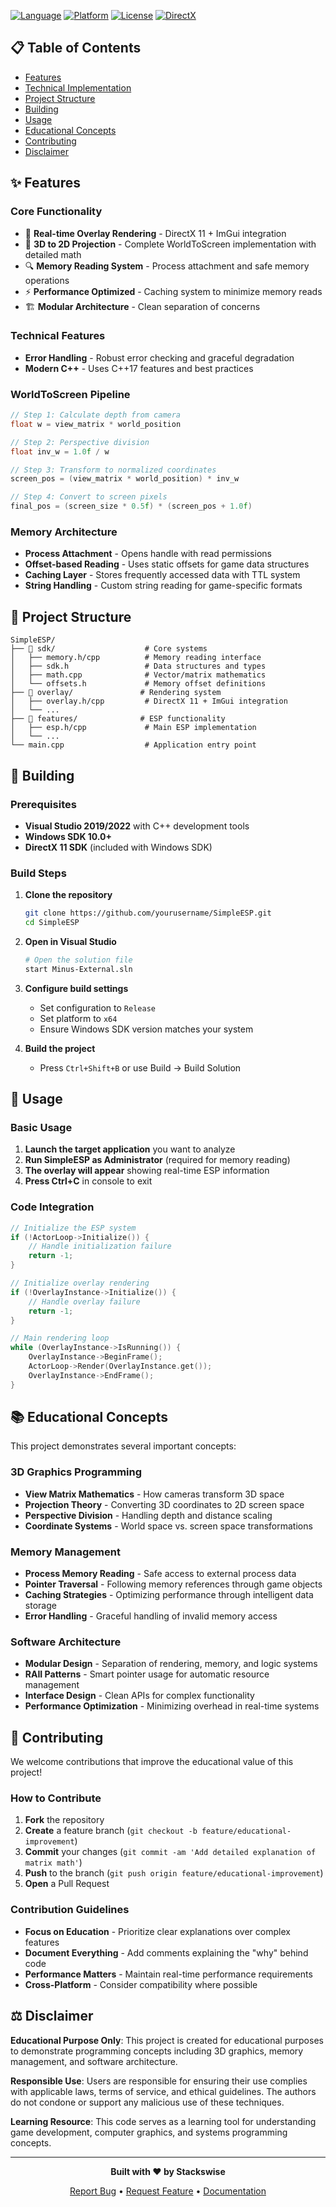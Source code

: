 [![Language](https://img.shields.io/badge/Language-C++-blue.svg)](https://isocpp.org/)
[![Platform](https://img.shields.io/badge/Platform-Windows-lightgrey.svg)](https://www.microsoft.com/windows)
[![License](https://img.shields.io/badge/License-Educational-green.svg)](#license)
[![DirectX](https://img.shields.io/badge/Graphics-DirectX%2011-red.svg)](https://docs.microsoft.com/en-us/windows/win32/direct3d11/atoc-dx-graphics-direct3d-11)

## 📋 Table of Contents
- [Features](#features)
- [Technical Implementation](#technical-implementation)
- [Project Structure](#project-structure)
- [Building](#building)
- [Usage](#usage)
- [Educational Concepts](#educational-concepts)
- [Contributing](#contributing)
- [Disclaimer](#disclaimer)

## ✨ Features
### Core Functionality
- 🎨 **Real-time Overlay Rendering** - DirectX 11 + ImGui integration
- 🧮 **3D to 2D Projection** - Complete WorldToScreen implementation with detailed math
- 🔍 **Memory Reading System** - Process attachment and safe memory operations
- ⚡ **Performance Optimized** - Caching system to minimize memory reads
- 🏗️ **Modular Architecture** - Clean separation of concerns

### Technical Features
- **Error Handling** - Robust error checking and graceful degradation
- **Modern C++** - Uses C++17 features and best practices

### WorldToScreen Pipeline
```cpp
// Step 1: Calculate depth from camera
float w = view_matrix * world_position

// Step 2: Perspective division  
float inv_w = 1.0f / w

// Step 3: Transform to normalized coordinates
screen_pos = (view_matrix * world_position) * inv_w

// Step 4: Convert to screen pixels
final_pos = (screen_size * 0.5f) * (screen_pos + 1.0f)
```

### Memory Architecture
- **Process Attachment** - Opens handle with read permissions
- **Offset-based Reading** - Uses static offsets for game data structures
- **Caching Layer** - Stores frequently accessed data with TTL system
- **String Handling** - Custom string reading for game-specific formats

## 📁 Project Structure

```
SimpleESP/
├── 📁 sdk/                    # Core systems
│   ├── memory.h/cpp          # Memory reading interface
│   ├── sdk.h                 # Data structures and types
│   ├── math.cpp              # Vector/matrix mathematics
│   └── offsets.h             # Memory offset definitions
├── 📁 overlay/               # Rendering system
│   ├── overlay.h/cpp         # DirectX 11 + ImGui integration
│   └── ...
├── 📁 features/              # ESP functionality
│   ├── esp.h/cpp             # Main ESP implementation
│   └── ...
└── main.cpp                  # Application entry point
```

## 🔨 Building

### Prerequisites
- **Visual Studio 2019/2022** with C++ development tools
- **Windows SDK 10.0+**
- **DirectX 11 SDK** (included with Windows SDK)

### Build Steps
1. **Clone the repository**
   ```bash
   git clone https://github.com/yourusername/SimpleESP.git
   cd SimpleESP
   ```

2. **Open in Visual Studio**
   ```bash
   # Open the solution file
   start Minus-External.sln
   ```

3. **Configure build settings**
   - Set configuration to `Release`
   - Set platform to `x64`
   - Ensure Windows SDK version matches your system

4. **Build the project**
   - Press `Ctrl+Shift+B` or use Build → Build Solution

## 🚀 Usage

### Basic Usage
1. **Launch the target application** you want to analyze
2. **Run SimpleESP as Administrator** (required for memory reading)
3. **The overlay will appear** showing real-time ESP information
4. **Press Ctrl+C** in console to exit

### Code Integration
```cpp
// Initialize the ESP system
if (!ActorLoop->Initialize()) {
    // Handle initialization failure
    return -1;
}

// Initialize overlay rendering
if (!OverlayInstance->Initialize()) {
    // Handle overlay failure  
    return -1;
}

// Main rendering loop
while (OverlayInstance->IsRunning()) {
    OverlayInstance->BeginFrame();
    ActorLoop->Render(OverlayInstance.get());
    OverlayInstance->EndFrame();
}
```

## 📚 Educational Concepts

This project demonstrates several important concepts:

### 3D Graphics Programming
- **View Matrix Mathematics** - How cameras transform 3D space
- **Projection Theory** - Converting 3D coordinates to 2D screen space
- **Perspective Division** - Handling depth and distance scaling
- **Coordinate Systems** - World space vs. screen space transformations

### Memory Management
- **Process Memory Reading** - Safe access to external process data
- **Pointer Traversal** - Following memory references through game objects
- **Caching Strategies** - Optimizing performance through intelligent data storage
- **Error Handling** - Graceful handling of invalid memory access

### Software Architecture  
- **Modular Design** - Separation of rendering, memory, and logic systems
- **RAII Patterns** - Smart pointer usage for automatic resource management
- **Interface Design** - Clean APIs for complex functionality
- **Performance Optimization** - Minimizing overhead in real-time systems

## 🤝 Contributing

We welcome contributions that improve the educational value of this project!

### How to Contribute
1. **Fork** the repository
2. **Create** a feature branch (`git checkout -b feature/educational-improvement`)
3. **Commit** your changes (`git commit -am 'Add detailed explanation of matrix math'`)
4. **Push** to the branch (`git push origin feature/educational-improvement`)
5. **Open** a Pull Request

### Contribution Guidelines
- **Focus on Education** - Prioritize clear explanations over complex features
- **Document Everything** - Add comments explaining the "why" behind code
- **Performance Matters** - Maintain real-time performance requirements
- **Cross-Platform** - Consider compatibility where possible

## ⚖️ Disclaimer

**Educational Purpose Only**: This project is created for educational purposes to demonstrate programming concepts including 3D graphics, memory management, and software architecture. 

**Responsible Use**: Users are responsible for ensuring their use complies with applicable laws, terms of service, and ethical guidelines. The authors do not condone or support any malicious use of these techniques.

**Learning Resource**: This code serves as a learning tool for understanding game development, computer graphics, and systems programming concepts.

---

<div align="center">

**Built with ❤️ by Stackswise**

[Report Bug](https://github.com/yourusername/SimpleESP/issues) • [Request Feature](https://github.com/yourusername/SimpleESP/issues) • [Documentation](https://github.com/yourusername/SimpleESP/wiki)

</div> 
